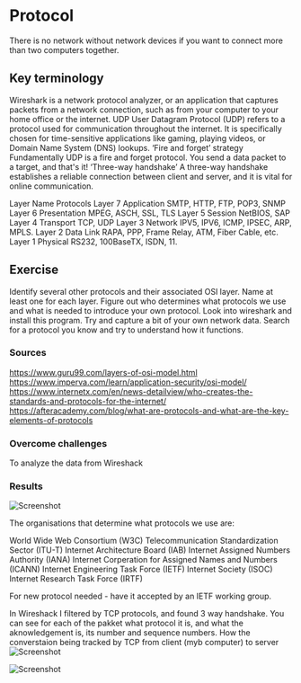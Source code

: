 # Protocol
There is no network without network devices if you want to connect more than two computers together. 

## Key terminology
Wireshark is a network protocol analyzer, or an application that captures packets from a network connection, such as from your computer to your home office or the internet.
UDP 
User Datagram Protocol (UDP) refers to a protocol used for communication throughout the internet. It is specifically chosen for time-sensitive applications like gaming, playing videos, or Domain Name System (DNS) lookups.
‘Fire and forget’ strategy
Fundamentally UDP is a fire and forget protocol. You send a data packet to a target, and that's it!
‘Three-way handshake’
A three-way handshake establishes a reliable connection between client and server, and it is vital for online communication.

Layer	Name	     Protocols
Layer 7	Application	  SMTP, HTTP, FTP, POP3, SNMP
Layer 6	Presentation	MPEG, ASCH, SSL, TLS
Layer 5	Session	NetBIOS, SAP
Layer 4	Transport	TCP, UDP
Layer 3	Network	IPV5, IPV6, ICMP, IPSEC, ARP, MPLS.
Layer 2	Data Link	RAPA, PPP, Frame Relay, ATM, Fiber Cable, etc.
Layer 1	Physical	RS232, 100BaseTX, ISDN, 11.

## Exercise

Identify several other protocols and their associated OSI layer. Name at least one for each layer.
Figure out who determines what protocols we use and what is needed to introduce your own protocol.
Look into wireshark and install this program. Try and capture a bit of your own network data. Search for a protocol you know and try to understand how it functions.

### Sources
https://www.guru99.com/layers-of-osi-model.html
https://www.imperva.com/learn/application-security/osi-model/
https://www.internetx.com/en/news-detailview/who-creates-the-standards-and-protocols-for-the-internet/
https://afteracademy.com/blog/what-are-protocols-and-what-are-the-key-elements-of-protocols


### Overcome challenges

To analyze the data from Wireshack

### Results

![Screenshot]()

The organisations that determine what protocols we use are:

World Wide Web Consortium (W3C)
Telecommunication Standardization Sector (ITU-T)
Internet Architecture Board (IAB)
Internet Assigned Numbers Authority (IANA)
Internet Corperation for Assigned Names and Numbers (ICANN)
Internet Engineering Task Force (IETF)
Internet Society (ISOC)
Internet Research Task Force (IRTF)

For new protocol needed - have it accepted by an IETF working group.

In Wireshack I filtered by TCP protocols, and found 3 way handshake. You can see for each of the pakket what protocol it is, and what the aknowledgement is, its number and sequence numbers. How the converstaion being tracked by TCP from client (myb computer) to server
![Screenshot]()

![Screenshot]()

